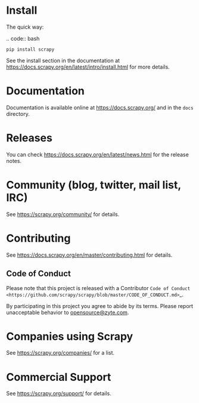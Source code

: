 

Install
=======

The quick way:

.. code:: bash

    pip install scrapy

See the install section in the documentation at
https://docs.scrapy.org/en/latest/intro/install.html for more details.

Documentation
=============

Documentation is available online at https://docs.scrapy.org/ and in the ``docs``
directory.

Releases
========

You can check https://docs.scrapy.org/en/latest/news.html for the release notes.

Community (blog, twitter, mail list, IRC)
=========================================

See https://scrapy.org/community/ for details.

Contributing
============

See https://docs.scrapy.org/en/master/contributing.html for details.

Code of Conduct
---------------

Please note that this project is released with a Contributor `Code of Conduct <https://github.com/scrapy/scrapy/blob/master/CODE_OF_CONDUCT.md>`_.

By participating in this project you agree to abide by its terms.
Please report unacceptable behavior to opensource@zyte.com.

Companies using Scrapy
======================

See https://scrapy.org/companies/ for a list.

Commercial Support
==================

See https://scrapy.org/support/ for details.
